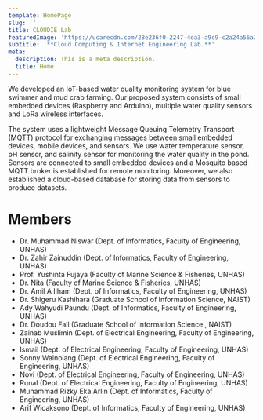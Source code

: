 ```yaml
---
template: HomePage
slug: ''
title: CLOUDIE Lab
featuredImage: 'https://ucarecdn.com/28e236f0-2247-4ea3-a9c9-c2a24a56a2e8/'
subtitle: '**Cloud Computing & Internet Engineering Lab.**'
meta:
  description: This is a meta description.
  title: Home
---
```

We developed an IoT-based water quality monitoring system for blue swimmer and mud crab farming. Our proposed system consists of small embedded devices (Raspberry and Arduino), multiple water quality sensors and LoRa wireless interfaces.

The system uses a lightweight Message Queuing Telemetry Transport (MQTT) protocol for exchanging messages between small embedded devices, mobile devices, and sensors. We use water temperature sensor, pH sensor, and salinity sensor for monitoring the water quality in the pond. Sensors are connected to small embedded devices and a Mosquito based MQTT broker is established for remote monitoring. Moreover, we also established a cloud-based database for storing data from sensors to produce datasets.

# Members

* Dr. Muhammad Niswar (Dept. of Informatics, Faculty of Engineering, UNHAS)
* Dr. Zahir Zainuddin (Dept. of Informatics, Faculty of Engineering, UNHAS)
* Prof. Yushinta Fujaya (Faculty of Marine Science & Fisheries, UNHAS)
* Dr. Nita (Faculty of Marine Science & Fisheries, UNHAS)
* Dr. Amil A Ilham (Dept. of Informatics, Faculty of Engineering, UNHAS)
* Dr. Shigeru Kashihara (Graduate School of Information Science, NAIST)
* Ady Wahyudi Paundu (Dept. of Informatics, Faculty of Engineering, UNHAS)
* Dr. Doudou Fall (Graduate School of Information Science , NAIST)
* Zainab Muslimin (Dept. of Electrical Engineering, Faculty of Engineering, UNHAS)
* Ismail (Dept. of Electrical Engineering, Faculty of Engineering, UNHAS)
* Sonny Wainolang (Dept. of Electrical Engineering, Faculty of Engineering, UNHAS)
* Novi (Dept. of Electrical Engineering, Faculty of Engineering, UNHAS)
* Runal (Dept. of Electrical Engineering, Faculty of Engineering, UNHAS)
* Muhammad Rizky Eka Arlin (Dept. of Informatics, Faculty of Engineering, UNHAS)
* Arif Wicaksono (Dept. of Informatics, Faculty of Engineering, UNHAS)
